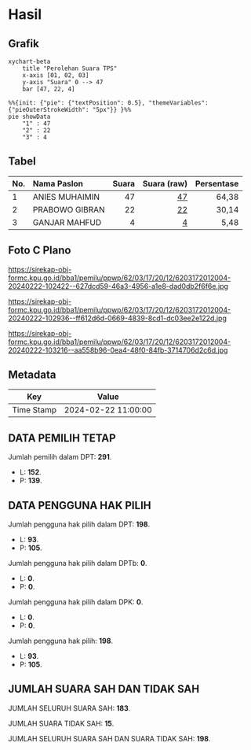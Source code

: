 # Hasil

## Grafik

```mermaid
xychart-beta
    title "Perolehan Suara TPS"
    x-axis [01, 02, 03]
    y-axis "Suara" 0 --> 47
    bar [47, 22, 4]
```

```mermaid
%%{init: {"pie": {"textPosition": 0.5}, "themeVariables": {"pieOuterStrokeWidth": "5px"}} }%%
pie showData
    "1" : 47
    "2" : 22
    "3" : 4
```

## Tabel

| No. | Nama Paslon    | Suara | Suara (raw) | Persentase |
|:--- |:-------------- | -----:| -----------:| ----------:|
| 1   | ANIES MUHAIMIN | 47    | [47][p-1]   | 64,38      |
| 2   | PRABOWO GIBRAN | 22    | [22][p-2]   | 30,14      |
| 3   | GANJAR MAHFUD  | 4     | [4][p-3]    | 5,48       |


[p-1]: https://github.com/gigit-pemilu/pemilu-2024-62-kalimantan-tengah/blob/main/pilpres/hitung-suara/sub/62-kalimantan-tengah/sub/03-kapuas/sub/17-bataguh/sub/2012-terusan-baguntan-raya/sub/004-tps/sub/paslon-1.txt
[p-2]: https://github.com/gigit-pemilu/pemilu-2024-62-kalimantan-tengah/blob/main/pilpres/hitung-suara/sub/62-kalimantan-tengah/sub/03-kapuas/sub/17-bataguh/sub/2012-terusan-baguntan-raya/sub/004-tps/sub/paslon-2.txt
[p-3]: https://github.com/gigit-pemilu/pemilu-2024-62-kalimantan-tengah/blob/main/pilpres/hitung-suara/sub/62-kalimantan-tengah/sub/03-kapuas/sub/17-bataguh/sub/2012-terusan-baguntan-raya/sub/004-tps/sub/paslon-3.txt

## Foto C Plano

https://sirekap-obj-formc.kpu.go.id/bba1/pemilu/ppwp/62/03/17/20/12/6203172012004-20240222-102422--627dcd59-46a3-4956-a1e8-dad0db2f6f6e.jpg

https://sirekap-obj-formc.kpu.go.id/bba1/pemilu/ppwp/62/03/17/20/12/6203172012004-20240222-102936--ff612d6d-0669-4839-8cd1-dc03ee2e122d.jpg

https://sirekap-obj-formc.kpu.go.id/bba1/pemilu/ppwp/62/03/17/20/12/6203172012004-20240222-103216--aa558b96-0ea4-48f0-84fb-3714706d2c6d.jpg


## Metadata

| Key        | Value               |
| ---------- | ------------------- |
| Time Stamp | 2024-02-22 11:00:00 |


## DATA PEMILIH TETAP

Jumlah pemilih dalam DPT: **291**.
 * L: **152**.
 * P: **139**.

## DATA PENGGUNA HAK PILIH

Jumlah pengguna hak pilih dalam DPT: **198**.
 * L: **93**.
 * P: **105**.

Jumlah pengguna hak pilih dalam DPTb: **0**.
 * L: **0**.
 * P: **0**.

Jumlah pengguna hak pilih dalam DPK: **0**.
 * L: **0**.
 * P: **0**.

Jumlah pengguna hak pilih: **198**.
 * L: **93**.
 * P: **105**.

## JUMLAH SUARA SAH DAN TIDAK SAH

JUMLAH SELURUH SUARA SAH: **183**.

JUMLAH SUARA TIDAK SAH: **15**.

JUMLAH SELURUH SUARA SAH DAN SUARA TIDAK SAH: **198**.


